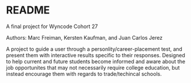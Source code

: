 # README

A final project for Wyncode Cohort 27

Authors: Marc Freiman, Kersten Kaufman, and Juan Carlos Jerez


A project to guide a user through a personlity/career-placement test, and present them with interactive results specific to their responses.
Designed to help current and future students become informed and aware about the job opportunites that may not necessarily require college education, but instead encourage them with regards to trade/techincal schools.
